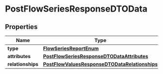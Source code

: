 
# PostFlowSeriesResponseDTOData

## Properties
| Name | Type | Description | Notes |
| ------------ | ------------- | ------------- | ------------- |
| **type** | [**FlowSeriesReportEnum**](FlowSeriesReportEnum.md) |  |  |
| **attributes** | [**PostFlowSeriesResponseDTODataAttributes**](PostFlowSeriesResponseDTODataAttributes.md) |  |  |
| **relationships** | [**PostFlowValuesResponseDTODataRelationships**](PostFlowValuesResponseDTODataRelationships.md) |  |  [optional] |



